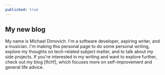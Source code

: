 ```yaml
---
published: true
---
```

## My new blog 

My name is Michael Dimovich. I'm a software developer, aspiring writer, and a musician. I'm making this personal page to do some personal writing, explore my thoughts on tech-related subject matter, and to talk about my side projects. If you're interested in my writing and want to explore further, check out my blog [lfchf], which focuses more on self-improvement and general life advice.
